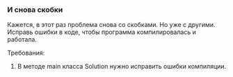 
### И снова скобки

Кажется, в этот раз проблема снова со скобками. Но уже с другими. Исправь ошибки в коде, чтобы программа компилировалась и работала.


Требования:
1.	В методе main класса Solution нужно исправить ошибки компиляции.



